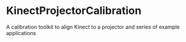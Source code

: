 KinectProjectorCalibration
==========================

A calibration toolkit to align Kinect to a projector and series of example applications
